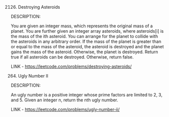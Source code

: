 2126. Destroying Asteroids

DESCRIPTION:

You are given an integer mass, which represents the original mass of a planet. You are further given an integer array asteroids, where asteroids[i] is the mass of the ith asteroid.
You can arrange for the planet to collide with the asteroids in any arbitrary order. If the mass of the planet is greater than or equal to the mass of the asteroid, the asteroid is destroyed and the planet gains the mass of the asteroid. Otherwise, the planet is destroyed.
Return true if all asteroids can be destroyed. Otherwise, return false.

LINK - https://leetcode.com/problems/destroying-asteroids/


264. Ugly Number II

DESCRIPTION:

An ugly number is a positive integer whose prime factors are limited to 2, 3, and 5.
Given an integer n, return the nth ugly number.

LINK - https://leetcode.com/problems/ugly-number-ii/
